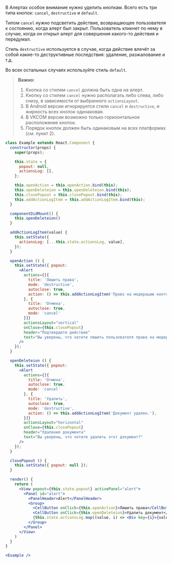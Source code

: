 В Алертах особое внимание нужно уделить кнопкам. Всего есть три типа кнопок:
`cancel`, `destructive` и `default`.

Типом `cancel` нужно подсветить действие, возвращающее пользователя к
состоянию, когда алерт был закрыт. Пользователь кликнет по нему в случае, когда он открыл алерт для
совершения какого-то действия и передумал.

Стиль `destructive` используется в случае, когда действие влечёт за собой какие-то деструктивные последствия:
удаление, разжалование и т.д.

Во всех остальных случаях используйте стиль `default`.

> **Важно:**
> 
> 1. Кнопка со стилем `cancel` должна быть одна на алерт.
> 2. Кнопку со стилем `cancel` нужно располагать либо слева, либо снизу, в зависимости от выбранного `actionsLayout`.
> 3. В Android версии игнорируется стили `cancel` и `destructive`, и жирность всех кнопок одинаковая.
> 4. В VKCOM версии возможно только горизонтальное расположение кнопок.
> 5.  Порядок кнопок должен быть одинаковым на всех платформах (см. пункт 2).

```jsx
class Example extends React.Component {
  constructor(props) {
    super(props);

    this.state = {
      popout: null,
      actionsLog: [],
    };

    this.openAction = this.openAction.bind(this);
    this.openDeleteion = this.openDeleteion.bind(this);
    this.closePopout = this.closePopout.bind(this);
    this.addActionLogItem = this.addActionLogItem.bind(this);
  }

  componentDidMount() {
    this.openDeleteion()
  }

  addActionLogItem(value) {
    this.setState({
      actionsLog: [...this.state.actionsLog, value],
    });
  }

  openAction () {
    this.setState({ popout:
      <Alert
        actions={[{
          title: 'Лишить права',
          mode: 'destructive',
          autoclose: true,
          action: () => this.addActionLogItem('Право на модерацию контента убрано.'),
        }, {
          title: 'Отмена',
          autoclose: true,
          mode: 'cancel'
        }]}
        actionsLayout="vertical"
        onClose={this.closePopout}
        header="Подтвердите действие"
        text="Вы уверены, что хотите лишить пользователя права на модерацию контента?"
      />
    });
  }

  openDeleteion () {
    this.setState({ popout:
      <Alert
        actions={[{
          title: 'Отмена',
          autoclose: true,
          mode: 'cancel'
        }, {
          title: 'Удалить',
          autoclose: true,
          mode: 'destructive',
          action: () => this.addActionLogItem('Документ удален.'),
        }]}
        actionsLayout="horizontal"
        onClose={this.closePopout}
        header="Удаление документа"
        text="Вы уверены, что хотите удалить этот документ?"
      />
    });
  }

  closePopout () {
    this.setState({ popout: null });
  }

  render() {
    return (
      <View popout={this.state.popout} activePanel="alert">
        <Panel id="alert">
          <PanelHeader>Alert</PanelHeader>
          <Group>
            <CellButton onClick={this.openAction}>Лишить права</CellButton>
            <CellButton onClick={this.openDeleteion}>Удалить документ</CellButton>
            {this.state.actionsLog.map((value, i) => <Div key={i}>{value}</Div>)}
          </Group>
        </Panel>
      </View>
    )
  }
}

<Example />
```
